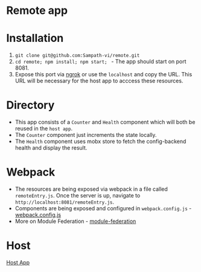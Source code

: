 # Remote app

# Installation 

1. ```git clone git@github.com:Sampath-vi/remote.git```
2. ```cd remote; npm install; npm start; ``` - The app should start on port 8081.
3. Expose this port via [ngrok](https://ngrok.com/) or use the `localhost` and copy the URL. This URL will be necessary for the host app to acccess these resources.


# Directory 

- This app consists of a `Counter` and `Health` component which will both be reused in the `host app`.
- The `Counter` component just increments the state locally. 
- The `Health` component uses mobx store to fetch the config-backend health and display the result.


# Webpack 

- The resources are being exposed via webpack in a file called `remoteEntry.js`. Once the server is up, navigate to `http://localhost:8081/remoteEntry.js`.
- Components are being exposed and configured in `webpack.config.js` - [webpack.config.js](https://github.com/Sampath-vi/remote/blob/master/webpack.config.js#L43) 
- More on Module Federation - [module-federation](https://webpack.js.org/concepts/module-federation/)

# Host

[Host App](https://github.com/Sampath-vi/host)
